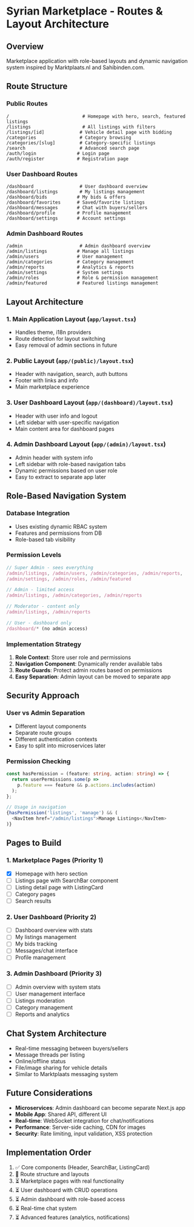 # Syrian Marketplace - Routes & Layout Architecture

## Overview
Marketplace application with role-based layouts and dynamic navigation system inspired by Marktplaats.nl and Sahibinden.com.

## Route Structure

### Public Routes
```
/                           # Homepage with hero, search, featured listings
/listings                   # All listings with filters
/listings/[id]             # Vehicle detail page with bidding
/categories                # Category browsing
/categories/[slug]         # Category-specific listings
/search                    # Advanced search page
/auth/login               # Login page
/auth/register            # Registration page
```

### User Dashboard Routes
```
/dashboard                 # User dashboard overview
/dashboard/listings        # My listings management
/dashboard/bids           # My bids & offers
/dashboard/favorites      # Saved/favorite listings  
/dashboard/messages       # Chat with buyers/sellers
/dashboard/profile        # Profile management
/dashboard/settings       # Account settings
```

### Admin Dashboard Routes
```
/admin                     # Admin dashboard overview
/admin/listings           # Manage all listings
/admin/users              # User management
/admin/categories         # Category management
/admin/reports            # Analytics & reports
/admin/settings           # System settings
/admin/roles              # Role & permission management
/admin/featured           # Featured listings management
```

## Layout Architecture

### 1. Main Application Layout (`app/layout.tsx`)
- Handles theme, i18n providers
- Route detection for layout switching
- Easy removal of admin sections in future

### 2. Public Layout (`app/(public)/layout.tsx`)
- Header with navigation, search, auth buttons
- Footer with links and info
- Main marketplace experience

### 3. User Dashboard Layout (`app/(dashboard)/layout.tsx`)
- Header with user info and logout
- Left sidebar with user-specific navigation
- Main content area for dashboard pages

### 4. Admin Dashboard Layout (`app/(admin)/layout.tsx`)
- Admin header with system info
- Left sidebar with role-based navigation tabs
- Dynamic permissions based on user role
- Easy to extract to separate app later

## Role-Based Navigation System

### Database Integration
- Uses existing dynamic RBAC system
- Features and permissions from DB
- Role-based tab visibility

### Permission Levels
```typescript
// Super Admin - sees everything
/admin/listings, /admin/users, /admin/categories, /admin/reports, 
/admin/settings, /admin/roles, /admin/featured

// Admin - limited access
/admin/listings, /admin/categories, /admin/reports

// Moderator - content only  
/admin/listings, /admin/reports

// User - dashboard only
/dashboard/* (no admin access)
```

### Implementation Strategy
1. **Role Context**: Store user role and permissions
2. **Navigation Component**: Dynamically render available tabs
3. **Route Guards**: Protect admin routes based on permissions
4. **Easy Separation**: Admin layout can be moved to separate app

## Security Approach

### User vs Admin Separation
- Different layout components
- Separate route groups  
- Different authentication contexts
- Easy to split into microservices later

### Permission Checking
```typescript
const hasPermission = (feature: string, action: string) => {
  return userPermissions.some(p => 
    p.feature === feature && p.actions.includes(action)
  );
};

// Usage in navigation
{hasPermission('listings', 'manage') && (
  <NavItem href="/admin/listings">Manage Listings</NavItem>
)}
```

## Pages to Build

### 1. Marketplace Pages (Priority 1)
- [x] Homepage with hero section
- [ ] Listings page with SearchBar component  
- [ ] Listing detail page with ListingCard
- [ ] Category pages
- [ ] Search results

### 2. User Dashboard (Priority 2)
- [ ] Dashboard overview with stats
- [ ] My listings management
- [ ] My bids tracking
- [ ] Messages/chat interface
- [ ] Profile management

### 3. Admin Dashboard (Priority 3)
- [ ] Admin overview with system stats
- [ ] User management interface
- [ ] Listings moderation
- [ ] Category management
- [ ] Reports and analytics

## Chat System Architecture
- Real-time messaging between buyers/sellers
- Message threads per listing
- Online/offline status
- File/image sharing for vehicle details
- Similar to Marktplaats messaging system

## Future Considerations
- **Microservices**: Admin dashboard can become separate Next.js app
- **Mobile App**: Shared API, different UI
- **Real-time**: WebSocket integration for chat/notifications
- **Performance**: Server-side caching, CDN for images
- **Security**: Rate limiting, input validation, XSS protection

## Implementation Order
1. ✅ Core components (Header, SearchBar, ListingCard)
2. 🔄 Route structure and layouts
3. ⏳ Marketplace pages with real functionality
4. ⏳ User dashboard with CRUD operations
5. ⏳ Admin dashboard with role-based access
6. ⏳ Real-time chat system
7. ⏳ Advanced features (analytics, notifications)